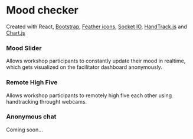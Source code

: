 # Mood checker

Created with React, [Bootstrap](https://react-bootstrap.github.io/), [Feather icons](https://feathericons.com/), [Socket IO](https://socket.io/), [HandTrack.js](https://github.com/victordibia/handtrack.js/) and [Chart.js](https://github.com/reactchartjs/react-chartjs-2)

### Mood Slider

Allows workshop participants to constantly update their mood in realtime, which gets visualized on the facilitator dashboard anonymously.

### Remote High Five

Allows workshop participants to remotely high five each other using handtracking throught webcams.

### Anonymous chat

Coming soon...
